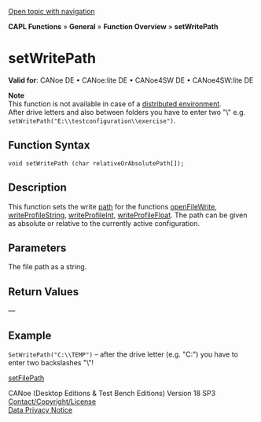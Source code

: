 [Open topic with navigation](../../../../../CANoeDEFamily.htm#Topics/CAPLFunctions/Other/Functions/CAPLfunctionSetWritePath.md)

**CAPL Functions** » **General** » **Function Overview** » **setWritePath**

# setWritePath

**Valid for**: CANoe DE • CANoe:lite DE • CANoe4SW DE • CANoe4SW:lite DE

**Note**  
This function is not available in case of a [distributed environment](../CAPLfunctionsFileSearchProcedure.md).  
After drive letters and also between folders you have to enter two "\\" e.g. `setWritePath("E:\\testconfiguration\\exercise")`.

## Function Syntax

```plaintext
void setWritePath (char relativeOrAbsolutePath[]);
```

## Description

This function sets the write [path](../CAPLfunctionsFileSearchProcedure.md) for the functions [openFileWrite](CAPLfunctionOpenFileWrite.md), [writeProfileString](CAPLfunctionWriteProFileString.md), [writeProfileInt](CAPLfunctionWriteProFileInt.md), [writeProfileFloat](CAPLfunctionWriteProFileFloat.md). The path can be given as absolute or relative to the currently active configuration.

## Parameters

The file path as a string.

## Return Values

—

## Example

`SetWritePath("C:\\TEMP")` – after the drive letter (e.g. "C:") you have to enter two backslashes "\\"!

[setFilePath](CAPLfunctionSetFilePath.md)

CANoe (Desktop Editions & Test Bench Editions) Version 18 SP3  
[Contact/Copyright/License](../../../Shared/ContactCopyrightLicense.md)  
[Data Privacy Notice](https://www.vector.com/int/en/company/get-info/privacy-policy/)
